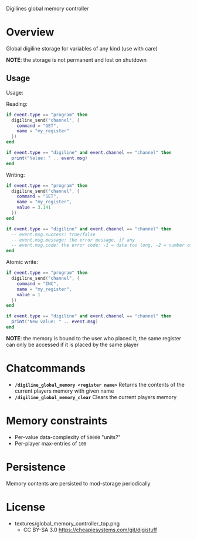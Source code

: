 
Digilines global memory controller
# Overview

Global digiline storage for variables of any kind (use with care)

**NOTE**: the storage is not permanent and lost on shutdown

## Usage

Usage:

Reading:
```lua
if event.type == "program" then
  digiline_send("channel", {
    command = "GET",
    name = "my_register"
  })
end

if event.type == "digiline" and event.channel == "channel" then
  print("Value: " .. event.msg)
end
```

Writing:
```lua
if event.type == "program" then
  digiline_send("channel", {
    command = "SET",
    name = "my_register",
    value = 3.141
  })
end

if event.type == "digiline" and event.channel == "channel" then
  -- event.msg.success: true/false
  -- event.msg.message: the error message, if any
  -- event.msg.code: the error code: -1 = data too long, -2 = number of per-player entries exceeded
end
```

Atomic write:
```lua
if event.type == "program" then
  digiline_send("channel", {
    command = "INC",
    name = "my_register",
    value = 1
  })
end

if event.type == "digiline" and event.channel == "channel" then
  print("New value: " .. event.msg)
end
```

**NOTE**: the memory is bound to the user who placed it, the same register can only be accessed if it is placed by the same player

# Chatcommands

* **`/digiline_global_memory <register name>`** Returns the contents of the current players
 memory with given name
* **`/digiline_global_memory_clear`** Clears the current players memory

# Memory constraints

* Per-value data-complexity of `50000` "units?"
* Per-player max-entries of `100`

# Persistence

Memory contents are persisted to mod-storage periodically

# License

* textures/global_memory_controller_top.png
  * CC BY-SA 3.0 https://cheapiesystems.com/git/digistuff

